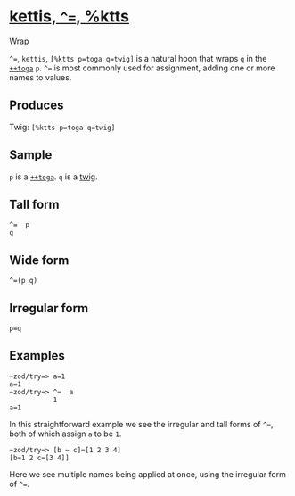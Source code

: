 [kettis, `^=`, %ktts](#ktts)
============================

Wrap

`^=`, `kettis`, `[%ktts p=toga q=twig]` is a natural hoon that wraps `q`
in the [`++toga`]() `p`. `^=` is most commonly used for assignment,
adding one or more names to values.

Produces
--------

Twig: `[%ktts p=toga q=twig]`

Sample
------

`p` is a [`++toga`](). `q` is a [twig]().

Tall form
---------

    ^=  p
    q

Wide form
---------

    ^=(p q)

Irregular form
--------------

    p=q

Examples
--------

    ~zod/try=> a=1
    a=1
    ~zod/try=> ^=  a
               1
    a=1

In this straightforward example we see the irregular and tall forms of
`^=`, both of which assign `a` to be `1`.

    ~zod/try=> [b ~ c]=[1 2 3 4]
    [b=1 2 c=[3 4]]

Here we see multiple names being applied at once, using the irregular
form of `^=`.
